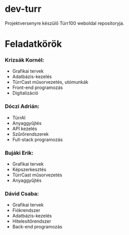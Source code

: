 # dev-turr

Projektversenyre készülő Türr100 weboldal repositoryja.

# Feladatkörök

### Krizsák Kornél:

- Grafikai tervek
- Adatbázis-kezelés
- TürrCast műsorvezetés, utómunkák
- Front-end programozás
- Digitalizáció

### Dóczi Adrián:

- TürrAI
- Anyaggyűjtés
- API kezelés
- Szűrőrendszerek
- Full-stack programozás

### Bujáki Erik:

- Grafikai tervek
- Képszerkesztés
- TürrCast műsorvezetés
- Anyaggyűjtés

### Dávid Csaba:

- Grafikai tervek
- Fiókrendszer
- Adatbázis-kezelés
- Hitelesítőrendszer
- Back-end programozás
